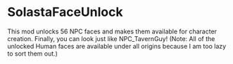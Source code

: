 # SolastaFaceUnlock
This mod unlocks 56 NPC faces and makes them available for character creation. Finally, you can look just like NPC_TavernGuy! (Note: All of the unlocked Human faces are available under all origins because I am too lazy to sort them out.)
